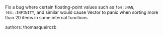 Fix a bug where certain floating-point values such as `f64::NAN`, `f64::INFINITY`, and similar would cause Vector to panic when sorting more than 20 items in some internal functions.

authors: thomasqueirozb
